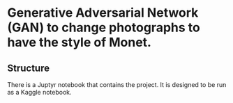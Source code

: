 # Generative Adversarial Network (GAN) to change photographs to have the style of Monet.

## Structure
There is a Juptyr notebook that contains the project. It is designed to be run as a Kaggle notebook.
